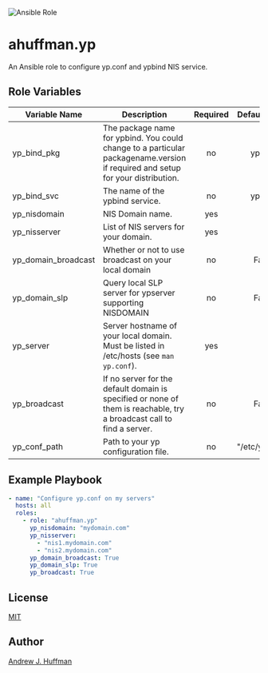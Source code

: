  ![Ansible Role](https://img.shields.io/ansible/role/d/9539)
 
 # ahuffman.yp

An Ansible role to configure yp.conf and ypbind NIS service.


 ## Role Variables
| Variable Name | Description | Required | Default Value | Type |
|---|---|:---:|:---:|:---:|
|yp_bind_pkg|The package name for ypbind.  You could change to a particular packagename.version if required and setup for your distribution.| no | ypbind | string |
|yp_bind_svc|The name of the ypbind service. | no | ypbind | string |
|yp_nisdomain|NIS Domain name.|yes|""|string|
|yp_nisserver|List of NIS servers for your domain.|yes|[]|list|
|yp_domain_broadcast|Whether or not to use broadcast on your local domain|no|False|boolean|
|yp_domain_slp|Query local SLP server for ypserver supporting NISDOMAIN|no|False|boolean|
|yp_server|Server hostname of your local domain.  Must be listed in /etc/hosts (see `man yp.conf`).|yes|""|string|
|yp_broadcast|If no server for the default domain is specified or none of them is reachable, try a broadcast call to find a server.|no|False|boolean|
|yp_conf_path|Path to your yp configuration file.|no|"/etc/yp.conf"|string|

## Example Playbook  
```yaml
- name: "Configure yp.conf on my servers"
  hosts: all
  roles:
    - role: "ahuffman.yp"
      yp_nisdomain: "mydomain.com"
      yp_nisserver:
        - "nis1.mydomain.com"
        - "nis2.mydomain.com"
      yp_domain_broadcast: True
      yp_domain_slp: True
      yp_broadcast: True
```

## License
[MIT](LICENSE)  

## Author
[Andrew J. Huffman](https://github.com/ahuffman)

